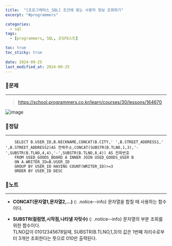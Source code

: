 ```yaml
---
title:  "[프로그래머스_SQL] 조건에 맞는 사용자 정보 조회하기"
excerpt: "#programmers"

categories:
  - sql
tags:
  - [programmers, SQL, 코딩테스트]

toc: true
toc_sticky: true
 
date: 2024-09-25
last_modified_at: 2024-09-25
---
```


### 📜문제
-----
> <https://school.programmers.co.kr/learn/courses/30/lessons/164670>

![image](https://github.com/user-attachments/assets/631e8355-857c-4238-b710-f3f95662d095)
  
  
### 📜정답
-----
```
    SELECT B.USER_ID,B.NICKNAME,CONCAT(B.CITY,' ',B.STREET_ADDRESS1,' ',B.STREET_ADDRESS2)AS 전체주소,CONCAT(SUBSTR(B.TLNO,1,3),'-',SUBSTR(B.TLNO,4,4),'-',SUBSTR(B.TLNO,8,4)) AS 전화번호 
    FROM USED_GOODS_BOARD A INNER JOIN USED_GOODS_USER B
    ON A.WRITER_ID=B.USER_ID
    GROUP BY USER_ID HAVING COUNT(WRITER_ID)>=3
    ORDER BY USER_ID DESC
```
  
    
### 📜노트
-----
* **CONCAT(문자열1,문자열2,...)**
{: .notice--info}
문자열을 합칠 때 사용하는 함수이다.  
    
* **SUBSTR(컬럼명,시작점,나타낼 자릿수)**
{: .notice--info}
문자열의 부분 조회를 위한 함수이다.  
TLNO값이 01012345678일때, SUBSTR(B.TLNO,1,3)의 값은 1번째 자리수로부터 3개만 조회한다는 뜻으로 010만 출력된다.

